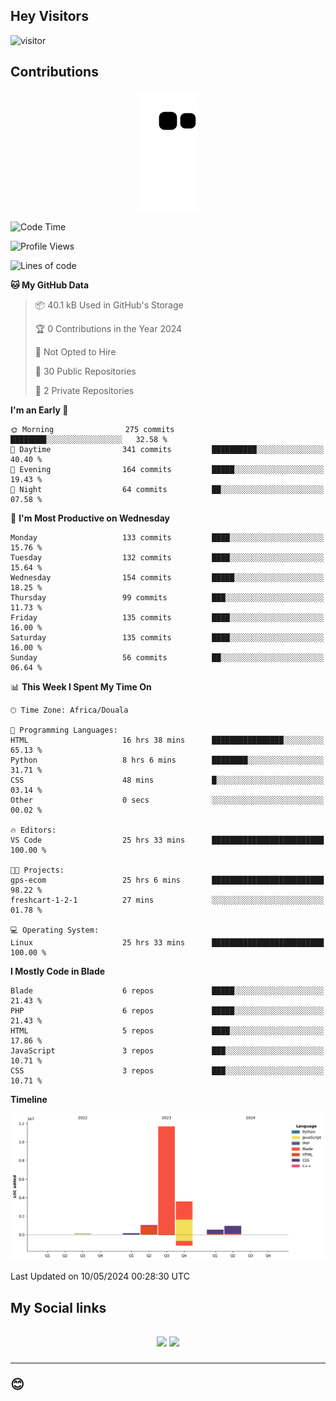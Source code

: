 ## Hey Visitors
![visitor](https://profile-counter.glitch.me/Fotsingboris/count.svg)

## Contributions
<p align="center">
  <img src="https://raw.githubusercontent.com/Fotsingboris/Fotsingboris/output/github-contribution-grid-snake.svg" />
</p>

<!--START_SECTION:waka-->
![Code Time](http://img.shields.io/badge/Code%20Time-1%2C017%20hrs%2013%20mins-blue)

![Profile Views](http://img.shields.io/badge/Profile%20Views-0-blue)

![Lines of code](https://img.shields.io/badge/From%20Hello%20World%20I%27ve%20Written-17.9%20million%20lines%20of%20code-blue)

**🐱 My GitHub Data** 

> 📦 40.1 kB Used in GitHub's Storage 
 > 
> 🏆 0 Contributions in the Year 2024
 > 
> 🚫 Not Opted to Hire
 > 
> 📜 30 Public Repositories 
 > 
> 🔑 2 Private Repositories 
 > 
**I'm an Early 🐤** 

```text
🌞 Morning                275 commits         ████████░░░░░░░░░░░░░░░░░   32.58 % 
🌆 Daytime                341 commits         ██████████░░░░░░░░░░░░░░░   40.40 % 
🌃 Evening                164 commits         █████░░░░░░░░░░░░░░░░░░░░   19.43 % 
🌙 Night                  64 commits          ██░░░░░░░░░░░░░░░░░░░░░░░   07.58 % 
```
📅 **I'm Most Productive on Wednesday** 

```text
Monday                   133 commits         ████░░░░░░░░░░░░░░░░░░░░░   15.76 % 
Tuesday                  132 commits         ████░░░░░░░░░░░░░░░░░░░░░   15.64 % 
Wednesday                154 commits         █████░░░░░░░░░░░░░░░░░░░░   18.25 % 
Thursday                 99 commits          ███░░░░░░░░░░░░░░░░░░░░░░   11.73 % 
Friday                   135 commits         ████░░░░░░░░░░░░░░░░░░░░░   16.00 % 
Saturday                 135 commits         ████░░░░░░░░░░░░░░░░░░░░░   16.00 % 
Sunday                   56 commits          ██░░░░░░░░░░░░░░░░░░░░░░░   06.64 % 
```


📊 **This Week I Spent My Time On** 

```text
🕑︎ Time Zone: Africa/Douala

💬 Programming Languages: 
HTML                     16 hrs 38 mins      ████████████████░░░░░░░░░   65.13 % 
Python                   8 hrs 6 mins        ████████░░░░░░░░░░░░░░░░░   31.71 % 
CSS                      48 mins             █░░░░░░░░░░░░░░░░░░░░░░░░   03.14 % 
Other                    0 secs              ░░░░░░░░░░░░░░░░░░░░░░░░░   00.02 % 

🔥 Editors: 
VS Code                  25 hrs 33 mins      █████████████████████████   100.00 % 

🐱‍💻 Projects: 
gps-ecom                 25 hrs 6 mins       █████████████████████████   98.22 % 
freshcart-1-2-1          27 mins             ░░░░░░░░░░░░░░░░░░░░░░░░░   01.78 % 

💻 Operating System: 
Linux                    25 hrs 33 mins      █████████████████████████   100.00 % 
```

**I Mostly Code in Blade** 

```text
Blade                    6 repos             █████░░░░░░░░░░░░░░░░░░░░   21.43 % 
PHP                      6 repos             █████░░░░░░░░░░░░░░░░░░░░   21.43 % 
HTML                     5 repos             ████░░░░░░░░░░░░░░░░░░░░░   17.86 % 
JavaScript               3 repos             ███░░░░░░░░░░░░░░░░░░░░░░   10.71 % 
CSS                      3 repos             ███░░░░░░░░░░░░░░░░░░░░░░   10.71 % 
```



**Timeline**

![Lines of Code chart](https://raw.githubusercontent.com/Fotsingboris/Fotsingboris/main/assets/bar_graph.png)


 Last Updated on 10/05/2024 00:28:30 UTC
<!--END_SECTION:waka-->

<h2>My Social links <h2>
<p align="center">
   <a href="https://linkedin.com/in/Fotsingboris-Mathieu"><img src="https://img.shields.io/badge/linkedin-%230077B5.svg?style=for-the-badge&logo=linkedin&logoColor=white"></a>
   <a href="https://instagram.com/Fotsingboris"><img src="https://img.shields.io/badge/instagram-%23E4405F.svg?style=for-the-badge&logo=Instagram&logoColor=white"></a>
  </p>
<hr>
😊
